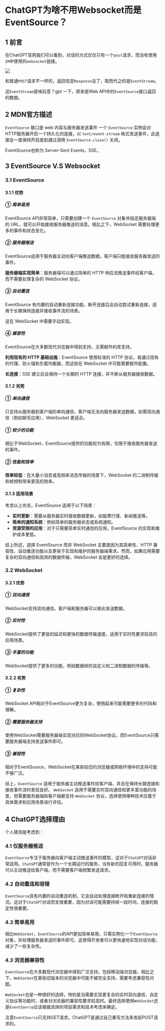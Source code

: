 # ChatGPT为啥不用Websocket而是EventSource？

## 1 前言

在ChatGPT官网我们可以看到，对话的方式仅仅只有一个`post`请求，而没有使用`IM`中使用的`websocket`链接。

![](https://my-img.javaedge.com.cn/javaedge-blog/2024/06/6462b9dffb8a2d79d2be30d7b6c5a18f.png)

和普通`POST`请求不一样的，返回信息`Response`没了，取而代之的是`EventStream`。

这`EventStream`是啥玩意？gpt 一下，原来是Web API中的`EventSource`接口返回的数据。

## 2 MDN官方描述

`EventSource` 接口是 web 内容与服务器发送事件 一个 `EventSource` 实例会对HTTP服务器开启一个持久化的连接，以 `text/event-stream` 格式发送事件，此连接会一直保持开启直到通过调用 `EventSource.close()` 关闭。

EventSource也称为 Server-Sent Events，SSE。

## 3  EventSource V.S  Websocket

### 3.1 EventSource

#### 3.1.1 优势

##### ① 简单易用

EventSource API非常简单，只需要创建一个 `EventSource` 对象并指定服务器端的 URL，就可以开始接收服务器推送的消息。相比之下，WebSocket 需要处理更多的事件和状态变化。

##### ② 服务器推送

EventSource适用于服务器主动向客户端推送数据，客户端只能接收服务器发送的事件。

**服务器端实现简单**：服务器端可以通过简单的 HTTP 响应流推送事件给客户端，而不需要处理复杂的 WebSocket 协议。

##### ③ 自动重连

EventSource 有内置的自动重新连接功能，断开连接后会自动尝试重新连接，适用于长期保持连接并接收事件流的场景。

这在 WebSocket 中需要手动实现。

##### ④ 兼容性

EventSource在大多数现代浏览器中得到支持，无需额外的库支持。

**利用现有的 HTTP 基础设施**：EventSource 使用标准的 HTTP 协议，易通过现有的代理、防火墙和负载均衡器，而这些在 WebSocket 中可能需要额外配置。

**长连接**：SSE 建立后会保持一个长期的 HTTP 连接，并不断从服务器接收数据。

#### 3.1.2  劣势

##### ① 单向通信

只支持从服务器到客户端的单向通信，客户端无法向服务器发送数据。如需双向通信（例如聊天应用），WebSocket 更适合。

##### ① 较少的功能

相比于WebSocket，EventSource提供的功能较为有限，仅限于接收服务器发送的事件。

##### ② 性能和效率

**效率较低**：在大量小消息或高频率消息传输的场景下，WebSocket 的二进制传输和帧控制带来更高的效率。

#### 3.1.3 适用场景

考虑以上优劣，EventSource 适用于以下场景：

- **实时更新**：需要从服务器实时接收数据更新，如股票行情、新闻推送等。
- **简单的通知系统**：例如简单的服务器状态或系统通知。
- **资源受限的应用**：对于只需要简单实时通信的应用，EventSource 的实现和维护成本更低。

综上所述，选择 EventSource 而非 WebSocket 主要是因为其简单性、HTTP 兼容性、自动重连功能以及更易于实现和维护的服务器端需求。然而，如果应用需要复杂的双向通信和高效的数据传输，WebSocket 会是更好的选择。

### 3.2 WebSocket

#### 3.2.1 优势

##### ① 双向通信

WebSocket支持双向通信，客户端和服务器可以彼此发送数据。

##### ② 实时性

WebSocket提供了更低的延迟和更快的数据传输速度，适用于实时性要求较高的应用场景。

##### ③ 丰富的功能

WebSocket提供了更多的功能，例如数据帧的自定义和二进制数据的传输等。

#### 3.2.2 劣势

##### ① 复杂性

WebSocket API相对于EventSource更为复杂，使用起来可能需要更多的代码和理解。

##### ② 需要服务器支持

使用WebSocket需要服务器端实现对应的WebSocket协议，而EventSource只需要服务器端支持发送事件即可。

##### ③ 兼容性

相对于EventSource，WebSocket在某些较旧的浏览器或网络环境中的支持可能不够广泛。

综上，`EventSource` 适用于服务器主动推送事件给客户端，并且在保持长期连接和接收事件流时表现良好。 `WebSocket` 适用于需要实时双向通信和更丰富功能的场景，但需要服务器端和客户端都支持 `WebSocket` 协议，选择使用哪种技术应基于具体需求和应用场景进行评估。

## 4 ChatGPT选择理由

个人猜测是考虑到：

### 4.1 仅服务器推送

`EventSource`专注于服务器向客户端主动推送事件的模型，这对于`ChatGPT`对话非常适用。`ChatGPT`通常是作为一个长期运行的服务，当有新的回复可用时，服务器可以主动推送给客户端，而不需要客户端频繁发送请求。

### 4.2 自动重连和容错

`EventSource`具有内置的自动重连机制，它会自动处理连接断开和重新连接的情况。这对于`ChatGPT`对话而言很重要，因为对话可能需要持续一段时间，连接的稳定性很重要。

### 4.3 简单易用

相比`WebSocket`，`EventSource`的API更加简单易用，只需实例化一个`EventSource`对象，并处理服务器发送的事件即可。这使得开发者可以更快速地实现对话功能，减少了一些复杂性。

### 4.3 浏览器兼容性

`EventSource`在大多数现代浏览器中得到广泛支持，包括移动端浏览器。相比之下，`WebSocket`在某些旧版本的浏览器中可能不被完全支持，需要考虑兼容性问题。

`WebSocket`也是一种很好的选择，特别是当需要实现更复杂的实时双向通信、自定义协议等功能时，或者对浏览器的兼容性要求较高时。最终选择使用`WebSocket`还是`EventSource`应该根据具体的项目需求和技术考虑来确定。

注意`EventSource`只支持GET请求。ChatGPT是通过自己重写方法来发起POST请求的。